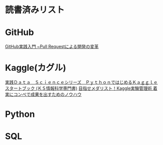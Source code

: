 # 読書済みリスト

# GitHub
[GitHub実践入門 ~Pull Requestによる開発の変革](https://www.amazon.co.jp/GitHub%E5%AE%9F%E8%B7%B5%E5%85%A5%E9%96%80-Pull-Request%E3%81%AB%E3%82%88%E3%82%8B%E9%96%8B%E7%99%BA%E3%81%AE%E5%A4%89%E9%9D%A9-PRESS-plus/dp/477416366X/ref=sr_1_8?__mk_ja_JP=%E3%82%AB%E3%82%BF%E3%82%AB%E3%83%8A&crid=3DB2U7DDD4F5U&dib=eyJ2IjoiMSJ9.ROWTlSVppmflLpXvrlX3ILzqydAlVJThGDYGEeISvB3V73okFqT3drDaBHxSJaZNYSGh5gqq0i7P6diPItr0zl1-67seSKLXHn65WQbG-eWpiJHUCOZTL1AAJn6fYQ4LDuC-3qq66ajSVmXfgjyhbr6ZtfspM4_V6u7syYh5Svps00LaIZrk8pAbHH66vFlVnSGtuM68gcF-6k00dPaJtQXl4VSj2dphwDX7APBkXbJtphKvYGO1N5R5-AXbY7StuctBnK7Ma5wBUonPXe8lrs42UY-CzV8O6aXEJHUBcpg.1LgVEJwDlwp1GpbWbF8_Xd2gWxmxlgpub2Yz6kBtKZQ&dib_tag=se&keywords=github&qid=1746015360&sprefix=github%2Caps%2C180&sr=8-8)

# Kaggle(カグル)  
[実践Ｄａｔａ　Ｓｃｉｅｎｃｅシリーズ　ＰｙｔｈｏｎではじめるＫａｇｇｌｅスタートブック (ＫＳ情報科学専門書)](https://www.amazon.co.jp/%E5%AE%9F%E8%B7%B5%EF%BC%A4%EF%BD%81%EF%BD%94%EF%BD%81-%EF%BC%B3%EF%BD%83%EF%BD%89%EF%BD%85%EF%BD%8E%EF%BD%83%EF%BD%85%E3%82%B7%E3%83%AA%E3%83%BC%E3%82%BA-%EF%BC%B0%EF%BD%99%EF%BD%94%EF%BD%88%EF%BD%8F%EF%BD%8E%E3%81%A7%E3%81%AF%E3%81%98%E3%82%81%E3%82%8B%EF%BC%AB%EF%BD%81%EF%BD%87%EF%BD%87%EF%BD%8C%EF%BD%85%E3%82%B9%E3%82%BF%E3%83%BC%E3%83%88%E3%83%96%E3%83%83%E3%82%AF-%EF%BC%AB%EF%BC%B3%E6%83%85%E5%A0%B1%E7%A7%91%E5%AD%A6%E5%B0%82%E9%96%80%E6%9B%B8-%E7%9F%B3%E5%8E%9F%E7%A5%A5%E5%A4%AA%E9%83%8E-ebook/dp/B088R992TJ/ref=sr_1_3?dib=eyJ2IjoiMSJ9.hbEo4c64KPhjccyWnr6Nf7gnP8yxCiZzvT0NxYqPJr-S2UJd7Huf9kTm3-DIpzjp6goJ8bSfNzFRtWMCwBIyTKijmX1xFl-XfEZx3qM0pOACwCXXuS1PibuW3eiyUluqK7fAMohMkD3qoaxwBb7d51Bl9AbhS_AR1WxlWePjPPyUz_mqUbSHzMnoI122e-uSmAxlgo-E5TClHVxNekMkX634hulKgoallkACdVS3yBi6-_318b4YBn2tqzFpslTY4aru5v--CL9L7PG2gqSbYzJCbulRj9tLrApq7VkRR28.69vafqQeRsKAsRZh9OBNNffWT_WaWIs1zWStnH-LXLs&dib_tag=se&keywords=kaggle&qid=1746014798&sr=8-3)
[目指せメダリスト！Kaggle実験管理術 着実にコンペで成果を出すためのノウハウ](https://www.amazon.co.jp/%E7%9B%AE%E6%8C%87%E3%81%9B%E3%83%A1%E3%83%80%E3%83%AA%E3%82%B9%E3%83%88%EF%BC%81Kaggle%E5%AE%9F%E9%A8%93%E7%AE%A1%E7%90%86%E8%A1%93-%E7%9D%80%E5%AE%9F%E3%81%AB%E3%82%B3%E3%83%B3%E3%83%9A%E3%81%A7%E6%88%90%E6%9E%9C%E3%82%92%E5%87%BA%E3%81%99%E3%81%9F%E3%82%81%E3%81%AE%E3%83%8E%E3%82%A6%E3%83%8F%E3%82%A6-%E9%AB%99%E6%A9%8B-%E6%AD%A3%E6%86%B2/dp/4798187453/ref=sr_1_7?dib=eyJ2IjoiMSJ9.hbEo4c64KPhjccyWnr6Nf7gnP8yxCiZzvT0NxYqPJr-S2UJd7Huf9kTm3-DIpzjp6goJ8bSfNzFRtWMCwBIyTKijmX1xFl-XfEZx3qM0pOACwCXXuS1PibuW3eiyUluqK7fAMohMkD3qoaxwBb7d51Bl9AbhS_AR1WxlWePjPPyUz_mqUbSHzMnoI122e-uSmAxlgo-E5TClHVxNekMkX634hulKgoallkACdVS3yBi6-_318b4YBn2tqzFpslTY4aru5v--CL9L7PG2gqSbYzJCbulRj9tLrApq7VkRR28.69vafqQeRsKAsRZh9OBNNffWT_WaWIs1zWStnH-LXLs&dib_tag=se&keywords=kaggle&qid=1746014798&sr=8-7)

# Python

# SQL
